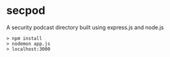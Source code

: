 # secpod
A security podcast directory built using express.js and node.js

    > npm install
    > nodemon app.js
    > localhost:3000
